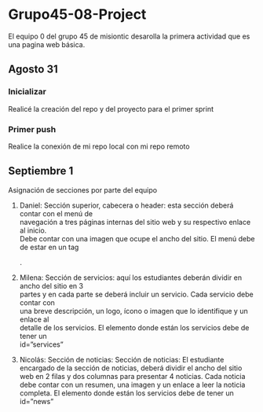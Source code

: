 # Grupo45-08-Project

El equipo 0 del grupo 45 de misiontic desarolla la primera actividad que es una pagina web básica.

## Agosto 31

### Inicializar

Realicé la creación del repo y del proyecto para el primer sprint

### Primer push

Realice la conexión de mi repo local con mi repo remoto

## Septiembre 1

Asignación de secciones por parte del equipo

1. Daniel: Sección superior, cabecera o header: esta sección deberá contar con el menú de  
   navegación a tres páginas internas del sitio web y su respectivo enlace al inicio.  
   Debe contar con una imagen que ocupe el ancho del sitio.
   El menú debe de estar en un tag <nav></nav>.

2. Milena: Sección de servicios: aquí los estudiantes deberán dividir en ancho del sitio en 3  
   partes y en cada parte se deberá incluir un servicio. Cada servicio debe contar con  
   una breve descripción, un logo, ícono o imagen que lo identifique y un enlace al  
   detalle de los servicios. El elemento donde están los servicios debe de tener un  
   id=”services”

3. Nicolás: Sección de noticias: Sección de noticias: El estudiante encargado de la sección de noticias, deberá dividir el ancho del sitio web en 2 filas y dos columnas para presentar 4 noticias. Cada noticia debe contar con un resumen, una imagen y un enlace a leer la noticia completa. El elemento donde están los servicios debe de tener un id=”news”
